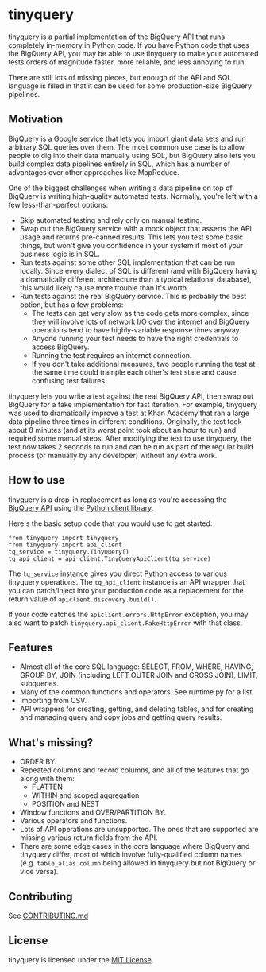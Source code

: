 # tinyquery
tinyquery is a partial implementation of the BigQuery API that runs completely
in-memory in Python code. If you have Python code that uses the BigQuery API,
you may be able to use tinyquery to make your automated tests orders of
magnitude faster, more reliable, and less annoying to run.

There are still lots of missing pieces, but enough of the API and SQL language
is filled in that it can be used for some production-size BigQuery pipelines.

## Motivation
[BigQuery](https://developers.google.com/bigquery/) is a Google service that
lets you import giant data sets and run arbitrary SQL queries over them. The
most common use case is to allow people to dig into their data manually using
SQL, but BigQuery also lets you build complex data pipelines entirely in SQL,
which has a number of advantages over other approaches like MapReduce.

One of the biggest challenges when writing a data pipeline on top of BigQuery
is writing high-quality automated tests. Normally, you're left with a few
less-than-perfect options:

* Skip automated testing and rely only on manual testing.
* Swap out the BigQuery service with a mock object that asserts the API usage
and returns pre-canned results. This lets you test some basic things, but won't
give you confidence in your system if most of your business logic is in SQL.
* Run tests against some other SQL implementation that can be run locally.
Since every dialect of SQL is different (and with BigQuery having a
dramatically different architecture than a typical relational database), this
would likely cause more trouble than it's worth.
* Run tests against the real BigQuery service. This is probably the best
option, but has a few problems:
    * The tests can get very slow as the code gets more complex, since they
    will involve lots of network I/O over the internet and BigQuery operations
    tend to have highly-variable response times anyway.
    * Anyone running your test needs to have the right credentials to access
    BigQuery.
    * Running the test requires an internet connection.
    * If you don't take additional measures, two people running the test at the
    same time could trample each other's test state and cause confusing test
    failures.

tinyquery lets you write a test against the real BigQuery API, then swap out
BigQuery for a fake implementation for fast iteration. For example, tinyquery
was used to dramatically improve a test at Khan Academy that ran a large data
pipeline three times in different conditions. Originally, the test took about 8
minutes (and at its worst point took about an hour to run) and required some
manual steps. After modifying the test to use tinyquery, the test now takes 2
seconds to run and can be run as part of the regular build process (or manually
by any developer) without any extra work.

## How to use
tinyquery is a drop-in replacement as long as you're accessing the
[BigQuery API](https://developers.google.com/bigquery/docs/developers_guide)
using the [Python client library](https://developers.google.com/api-client-library/python/).

Here's the basic setup code that you would use to get started:

    from tinyquery import tinyquery
    from tinyquery import api_client
    tq_service = tinyquery.TinyQuery()
    tq_api_client = api_client.TinyQueryApiClient(tq_service)

The `tq_service` instance gives you direct Python access to various tinyquery
operations. The `tq_api_client` instance is an API wrapper that you can
patch/inject into your production code as a replacement for the return value of
`apiclient.discovery.build()`.

If your code catches the `apiclient.errors.HttpError` exception, you may also
want to patch `tinyquery.api_client.FakeHttpError` with that class.

## Features

* Almost all of the core SQL language: SELECT, FROM, WHERE, HAVING, GROUP BY,
JOIN (including LEFT OUTER JOIN and CROSS JOIN), LIMIT, subqueries.
* Many of the common functions and operators. See runtime.py for a list.
* Importing from CSV.
* API wrappers for creating, getting, and deleting tables, and for creating and
managing query and copy jobs and getting query results.

## What's missing?
* ORDER BY.
* Repeated columns and record columns, and all of the features that go along
with them:
    * FLATTEN
    * WITHIN and scoped aggregation
    * POSITION and NEST
* Window functions and OVER/PARTITION BY.
* Various operators and functions.
* Lots of API operations are unsupported. The ones that are supported are
missing various return fields from the API.
* There are some edge cases in the core language where BigQuery and tinyquery
differ, most of which involve fully-qualified column names (e.g.
`table_alias.column` being allowed in tinyquery but not BigQuery or vice
versa).

## Contributing

See [CONTRIBUTING.md](https://github.com/Khan/tinyquery/blob/master/CONTRIBUTING.md)

## License

tinyquery is licensed under the [MIT License](http://opensource.org/licenses/MIT).
